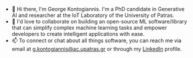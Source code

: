 - 👋 Hi there, I'm George Kontogiannis. I'm a PhD candidate in Generative AI and researcher at the IoT Laboratory of the University of Patras.
- 👯 I'd love to collaborate on building an open-source ML software/library that can simplify complex machine learning tasks and empower developers to create intelligent applications with ease.
- 📫 To connect or chat about all things software, you can reach me via email at [g.kontogiannis@ac.upatras.gr](mailto:g.kontogiannis@ac.upatras.gr) or through my [LinkedIn](https://www.linkedin.com/in/george-kontogiannis/) profile.
